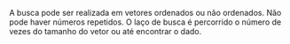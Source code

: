 A busca pode ser realizada em vetores ordenados ou não ordenados. Não pode haver números repetidos. O laço de busca é percorrido o número de vezes do tamanho do vetor ou até encontrar o dado.